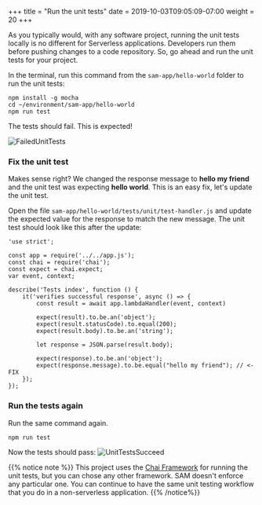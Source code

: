 +++
title = "Run the unit tests"
date = 2019-10-03T09:05:09-07:00
weight = 20
+++

As you typically would, with any software project, running the unit tests locally is no different for Serverless applications. Developers run them before pushing changes to a code repository. So, go ahead and run the unit tests for your project.

In the terminal, run this command from the `sam-app/hello-world` folder to run the unit tests:

```
npm install -g mocha
cd ~/environment/sam-app/hello-world
npm run test
```

The tests should fail. This is expected!

![FailedUnitTests](/images/screenshot-unit-tests-fail.png)

### Fix the unit test
Makes sense right? We changed the response message to **hello my friend** and the unit test was expecting **hello world**. This is an easy fix, let's update the unit test. 

Open the file `sam-app/hello-world/tests/unit/test-handler.js` and update the expected value for the response to match the new message. The unit test should look like this after the update:

```
'use strict';

const app = require('../../app.js');
const chai = require('chai');
const expect = chai.expect;
var event, context;

describe('Tests index', function () {
    it('verifies successful response', async () => {
        const result = await app.lambdaHandler(event, context)

        expect(result).to.be.an('object');
        expect(result.statusCode).to.equal(200);
        expect(result.body).to.be.an('string');

        let response = JSON.parse(result.body);

        expect(response).to.be.an('object');
        expect(response.message).to.be.equal("hello my friend"); // <- FIX
    });
});
```

### Run the tests again
Run the same command again.

```
npm run test
```

Now the tests should pass:
![UnitTestsSucceed](/images/screenshot-unit-tests-succeed.png)

{{% notice note %}}
This project uses the [Chai Framework](https://www.chaijs.com) for running the unit tests, but you can chose any other framework. SAM doesn't enforce any particular one. You can continue to have the same unit testing workflow that you do in a non-serverless application.
{{% /notice%}}